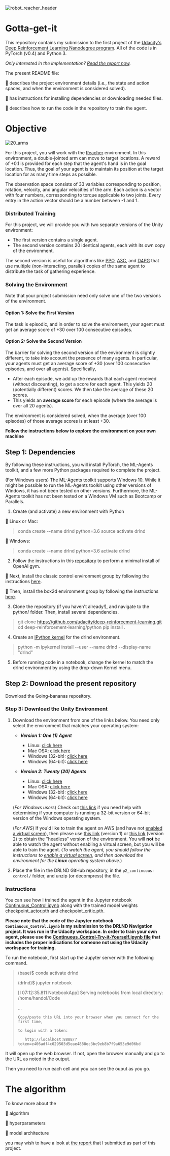 
![robot_reacher_header](https://user-images.githubusercontent.com/39020690/64061198-2c03ce00-cba5-11e9-9a0d-79d3c4e32a54.png)


# Gotta-get-it

This repository contains my submission to the first project of the [Udacity's Deep Reinforcement Learning Nanodegree program](https://www.udacity.com/course/deep-reinforcement-learning-nanodegree--nd893).
All of the code is in PyTorch (v0.4) and Python 3. 

*Only interested in the implementation? [Read the report now](https://github.com/SabrinaPalis/Gotta-get-it/blob/master/report.pdf).*

The present README file:

:small_blue_diamond: describes the project environment details (i.e., the state and action spaces, and when the environment is considered solved).

:small_blue_diamond: has instructions for installing dependencies or downloading needed files.

:small_blue_diamond: describes how to run the code in the repository to train the agent.



# Objective


![20_arms](https://user-images.githubusercontent.com/39020690/64061215-6bcab580-cba5-11e9-92ce-055a681ee005.gif)          

For this project, you will work with the [Reacher](https://github.com/Unity-Technologies/ml-agents/blob/master/docs/Learning-Environment-Examples.md#reacher) environment.
In this environment, a double-jointed arm can move to target locations. A reward of +0.1 is provided for each step that the agent's hand is in the goal location. Thus, the goal of your agent is to maintain its position at the target location for as many time steps as possible.

The observation space consists of 33 variables corresponding to position, rotation, velocity, and angular velocities of the arm. Each action is a vector with four numbers, corresponding to torque applicable to two joints. Every entry in the action vector should be a number between -1 and 1.

### Distributed Training

For this project, we will provide you with two separate versions of the Unity environment:
- The first version contains a single agent.
- The second version contains 20 identical agents, each with its own copy of the environment.  

The second version is useful for algorithms like [PPO](https://arxiv.org/pdf/1707.06347.pdf), [A3C](https://arxiv.org/pdf/1602.01783.pdf), and [D4PG](https://openreview.net/pdf?id=SyZipzbCb) that use multiple (non-interacting, parallel) copies of the same agent to distribute the task of gathering experience.  

### Solving the Environment

Note that your project submission need only solve one of the two versions of the environment. 

#### Option 1: Solve the First Version

The task is episodic, and in order to solve the environment,  your agent must get an average score of +30 over 100 consecutive episodes.

#### Option 2: Solve the Second Version

The barrier for solving the second version of the environment is slightly different, to take into account the presence of many agents.  In particular, your agents must get an average score of +30 (over 100 consecutive episodes, and over all agents).  Specifically,
- After each episode, we add up the rewards that each agent received (without discounting), to get a score for each agent.  This yields 20 (potentially different) scores.  We then take the average of these 20 scores. 
- This yields an **average score** for each episode (where the average is over all 20 agents).

The environment is considered solved, when the average (over 100 episodes) of those average scores is at least +30. 


**Follow the instructions below to explore the environment on your own machine**

## Step 1: Dependencies

By following these instructions, you will install PyTorch, the ML-Agents toolkit, and a few more Python packages required to complete the project.

(For Windows users) The ML-Agents toolkit supports Windows 10. While it might be possible to run the ML-Agents toolkit using other versions of Windows, it has not been tested on other versions. Furthermore, the ML-Agents toolkit has not been tested on a Windows VM such as Bootcamp or Parallels. 

1. Create (and activate) a new environment with Python

:small_blue_diamond: Linux or Mac:

> conda create --name drlnd python=3.6
> source activate drlnd

:small_blue_diamond: Windows:

> conda create --name drlnd python=3.6 
> activate drlnd

2. Follow the instructions in this [repository](https://github.com/openai/gym) to perform a minimal install of OpenAI gym.

:small_blue_diamond: Next, install the classic control environment group by following the instructions [here](https://github.com/openai/gym#classic-control).

:small_blue_diamond: Then, install the box2d environment group by following the instructions [here](https://github.com/openai/gym#box2d).

3. Clone the repository (if you haven't already!), and navigate to the python/ folder. Then, install several dependencies.

> git clone https://github.com/udacity/deep-reinforcement-learning.git
> cd deep-reinforcement-learning/python
> pip install .

4. Create an [IPython kernel](https://ipython.readthedocs.io/en/stable/install/kernel_install.html) for the drlnd environment.

> python -m ipykernel install --user --name drlnd --display-name "drlnd"

5. Before running code in a notebook, change the kernel to match the drlnd environment by using the drop-down Kernel menu.

## Step 2: Download the present repository

Download the Going-bananas repository.


### Step 3: Download the Unity Environment  

1. Download the environment from one of the links below.  You need only select the environment that matches your operating system:

    - **_Version 1: One (1) Agent_**
        - Linux: [click here](https://s3-us-west-1.amazonaws.com/udacity-drlnd/P2/Reacher/one_agent/Reacher_Linux.zip)
        - Mac OSX: [click here](https://s3-us-west-1.amazonaws.com/udacity-drlnd/P2/Reacher/one_agent/Reacher.app.zip)
        - Windows (32-bit): [click here](https://s3-us-west-1.amazonaws.com/udacity-drlnd/P2/Reacher/one_agent/Reacher_Windows_x86.zip)
        - Windows (64-bit): [click here](https://s3-us-west-1.amazonaws.com/udacity-drlnd/P2/Reacher/one_agent/Reacher_Windows_x86_64.zip)

    - **_Version 2: Twenty (20) Agents_**
        - Linux: [click here](https://s3-us-west-1.amazonaws.com/udacity-drlnd/P2/Reacher/Reacher_Linux.zip)
        - Mac OSX: [click here](https://s3-us-west-1.amazonaws.com/udacity-drlnd/P2/Reacher/Reacher.app.zip)
        - Windows (32-bit): [click here](https://s3-us-west-1.amazonaws.com/udacity-drlnd/P2/Reacher/Reacher_Windows_x86.zip)
        - Windows (64-bit): [click here](https://s3-us-west-1.amazonaws.com/udacity-drlnd/P2/Reacher/Reacher_Windows_x86_64.zip)
    
    (_For Windows users_) Check out [this link](https://support.microsoft.com/en-us/help/827218/how-to-determine-whether-a-computer-is-running-a-32-bit-version-or-64) if you need help with determining if your computer is running a 32-bit version or 64-bit version of the Windows operating system.

    (_For AWS_) If you'd like to train the agent on AWS (and have not [enabled a virtual screen](https://github.com/Unity-Technologies/ml-agents/blob/master/docs/Training-on-Amazon-Web-Service.md)), then please use [this link](https://s3-us-west-1.amazonaws.com/udacity-drlnd/P2/Reacher/one_agent/Reacher_Linux_NoVis.zip) (version 1) or [this link](https://s3-us-west-1.amazonaws.com/udacity-drlnd/P2/Reacher/Reacher_Linux_NoVis.zip) (version 2) to obtain the "headless" version of the environment.  You will **not** be able to watch the agent without enabling a virtual screen, but you will be able to train the agent.  (_To watch the agent, you should follow the instructions to [enable a virtual screen](https://github.com/Unity-Technologies/ml-agents/blob/master/docs/Training-on-Amazon-Web-Service.md), and then download the environment for the **Linux** operating system above._)

2. Place the file in the DRLND GitHub repository, in the `p2_continuous-control/` folder, and unzip (or decompress) the file. 

### Instructions

You can see how I trained the agent in the Jupyter notebook [Continuous_Control.ipynb](https://github.com/SabrinaPalis/Gotta-get-it/blob/master/Continuous_Control.ipynb) along with the trained model weights  checkpoint_actor.pth and checkpoint_critic.pth.

**Please note that the code of the Jupyter notebook `Continuous_Control.ipynb` is my submission to the DRLND Navigation project. It was run in the Udacity workspace. In order to train your own agent, please use the [Continuous_Control-Try-it-Yourself.ipynb file](https://github.com/SabrinaPalis/Gotta-get-it/blob/master/Continuous_Control-Try-it-Yourself.ipynb) that includes the proper indications for someone not using the Udacity workspace for training.** 

To run the notebook, first start up the Jupyter server with the following command.

> (base)$ conda activate drlnd
>
> (drlnd)$ jupyter notebook
>
> [I 07:12:35.811 NotebookApp] Serving notebooks from local directory: /home/handol/Code
>
> ...
>
>     Copy/paste this URL into your browser when you connect for the first time,
>
>     to login with a token:
>
>        http://localhost:8888/?token=e406adf4c029503d5eae4888ec3bc9eb8b7f9a653e9d06bd
>

It will open up the web browser. If not, open the browser manually and go to the URL as noted in the output.

Then you need to run each cell and you can see the ouput as you go.

# The algorithm

To know more about the 

:small_blue_diamond: algorithm 

:small_blue_diamond: hyperparameters

:small_blue_diamond: model architecture

you may wish to have a look at [the report](https://github.com/SabrinaPalis/Gotta-get-it/blob/master/report.pdf) that I submitted as part of this project.




